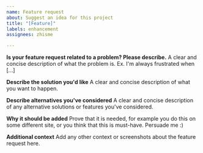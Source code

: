 ```yaml
---
name: Feature request
about: Suggest an idea for this project
title: "[Feature]"
labels: enhancement
assignees: zhisme

---
```


**Is your feature request related to a problem? Please describe.**
A clear and concise description of what the problem is. Ex. I'm always frustrated when [...]

**Describe the solution you'd like**
A clear and concise description of what you want to happen.

**Describe alternatives you've considered**
A clear and concise description of any alternative solutions or features you've considered.

**Why it should be added**
Prove that it is needed, for example you do this on some different site, or you think that this is must-have. Persuade me :) 

**Additional context**
Add any other context or screenshots about the feature request here.
